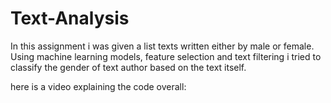 # Text-Analysis
In this assignment i was given a list texts written either by male or female.
Using machine learning models, feature selection and text filtering i tried to classify 
the gender of text author based on the text itself.

here is a video explaining the code overall:
